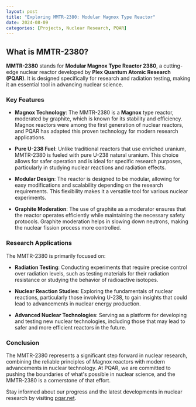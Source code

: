 ```yaml
---
layout: post
title: "Exploring MMTR-2380: Modular Magnox Type Reactor"
date: 2024-08-09
categories: [Projects, Nuclear Research, PQAR]
---
```


## What is MMTR-2380?

**MMTR-2380** stands for **Modular Magnox Type Reactor 2380**, a cutting-edge nuclear reactor developed by **Plex Quantum Atomic Research (PQAR)**. It is designed specifically for research and radiation testing, making it an essential tool in advancing nuclear science.

### Key Features

- **Magnox Technology**: The MMTR-2380 is a **Magnox** type reactor, moderated by graphite, which is known for its stability and efficiency. Magnox reactors were among the first generation of nuclear reactors, and PQAR has adapted this proven technology for modern research applications.

- **Pure U-238 Fuel**: Unlike traditional reactors that use enriched uranium, MMTR-2380 is fueled with pure U-238 natural uranium. This choice allows for safer operation and is ideal for specific research purposes, particularly in studying nuclear reactions and radiation effects.

- **Modular Design**: The reactor is designed to be modular, allowing for easy modifications and scalability depending on the research requirements. This flexibility makes it a versatile tool for various nuclear experiments.

- **Graphite Moderation**: The use of graphite as a moderator ensures that the reactor operates efficiently while maintaining the necessary safety protocols. Graphite moderation helps in slowing down neutrons, making the nuclear fission process more controlled.

### Research Applications

The MMTR-2380 is primarily focused on:

- **Radiation Testing**: Conducting experiments that require precise control over radiation levels, such as testing materials for their radiation resistance or studying the behavior of radioactive isotopes.

- **Nuclear Reaction Studies**: Exploring the fundamentals of nuclear reactions, particularly those involving U-238, to gain insights that could lead to advancements in nuclear energy production.

- **Advanced Nuclear Technologies**: Serving as a platform for developing and testing new nuclear technologies, including those that may lead to safer and more efficient reactors in the future.

### Conclusion

The MMTR-2380 represents a significant step forward in nuclear research, combining the reliable principles of Magnox reactors with modern advancements in nuclear technology. At PQAR, we are committed to pushing the boundaries of what's possible in nuclear science, and the MMTR-2380 is a cornerstone of that effort.

Stay informed about our progress and the latest developments in nuclear research by visiting [pqar.net](https://pqar.net).
